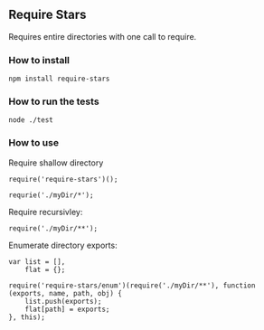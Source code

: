 ## Require Stars ##

Requires entire directories with one call to require.

### How to install ###

	npm install require-stars

### How to run the tests ###

	node ./test

### How to use ###

Require shallow directory

	require('require-stars')();

	requrie('./myDir/*');


Require recursivley:

	require('./myDir/**');


Enumerate directory exports:

	var list = [],
	    flat = {};

	require('require-stars/enum')(require('./myDir/**'), function (exports, name, path, obj) {
		list.push(exports);
		flat[path] = exports;
	}, this);
